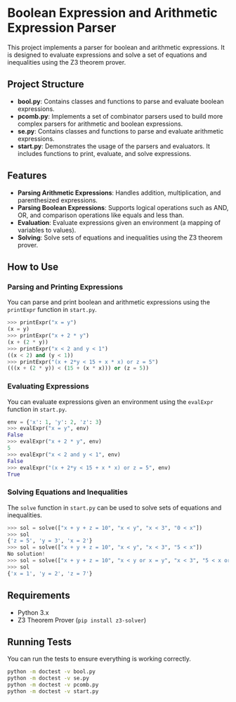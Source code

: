 # Boolean Expression and Arithmetic Expression Parser

This project implements a parser for boolean and arithmetic expressions. It is designed to evaluate expressions and solve a set of equations and inequalities using the Z3 theorem prover.

## Project Structure

- **bool.py**: Contains classes and functions to parse and evaluate boolean expressions.
- **pcomb.py**: Implements a set of combinator parsers used to build more complex parsers for arithmetic and boolean expressions.
- **se.py**: Contains classes and functions to parse and evaluate arithmetic expressions.
- **start.py**: Demonstrates the usage of the parsers and evaluators. It includes functions to print, evaluate, and solve expressions.

## Features

- **Parsing Arithmetic Expressions**: Handles addition, multiplication, and parenthesized expressions.
- **Parsing Boolean Expressions**: Supports logical operations such as AND, OR, and comparison operations like equals and less than.
- **Evaluation**: Evaluate expressions given an environment (a mapping of variables to values).
- **Solving**: Solve sets of equations and inequalities using the Z3 theorem prover.

## How to Use

### Parsing and Printing Expressions

You can parse and print boolean and arithmetic expressions using the `printExpr` function in `start.py`.

```python
>>> printExpr("x = y")
(x = y)
>>> printExpr("x + 2 * y")
(x + (2 * y))
>>> printExpr("x < 2 and y < 1")
((x < 2) and (y < 1))
>>> printExpr("(x + 2*y < 15 + x * x) or z = 5")
(((x + (2 * y)) < (15 + (x * x))) or (z = 5))
```

### Evaluating Expressions

You can evaluate expressions given an environment using the `evalExpr` function in `start.py`.

```python
env = {'x': 1, 'y': 2, 'z': 3}
>>> evalExpr("x = y", env)
False
>>> evalExpr("x + 2 * y", env)
5
>>> evalExpr("x < 2 and y < 1", env)
False
>>> evalExpr("(x + 2*y < 15 + x * x) or z = 5", env)
True
```

### Solving Equations and Inequalities

The `solve` function in `start.py` can be used to solve sets of equations and inequalities.

```python
>>> sol = solve(["x + y + z = 10", "x < y", "x < 3", "0 < x"])
>>> sol
{'z = 5', 'y = 3', 'x = 2'}
>>> sol = solve(["x + y + z = 10", "x < y", "x < 3", "5 < x"])
No solution!
>>> sol = solve(["x + y + z = 10", "x < y or x = y", "x < 3", "5 < x or 0 < x"])
>>> sol
{'x = 1', 'y = 2', 'z = 7'}
```

## Requirements

- Python 3.x
- Z3 Theorem Prover (`pip install z3-solver`)

## Running Tests

You can run the tests to ensure everything is working correctly.

```sh
python -m doctest -v bool.py
python -m doctest -v se.py
python -m doctest -v pcomb.py
python -m doctest -v start.py
```

